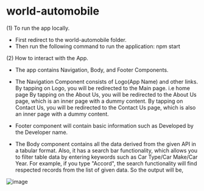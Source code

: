 # world-automobile

(1) To run the app locally.
- First redirect to the world-automobile folder.
- Then run the following command to run the application: npm start

(2) How to interact with the App.
- The app contains Navigation, Body, and Footer Components.
- The Navigation Component consists of Logo(App Name) and other links.
 By tapping on Logo, you will be redirected to the Main page. i.e home page
 By tapping on the About Us, you will be redirected to the About Us page, which is an inner page with a dummy content.
 By tapping on Contact Us, you will be redirected to the Contact Us page, which is also an inner page with a dummy content.

- Footer component will contain basic information such as Developed by the Developer name.

- The Body component contains all the data derived from the given API in a tabular format.
Also, it has a search bar functionality, which allows you to filter table data by entering keywords such as Car Type/Car Make/Car Year.
For example, if you type "Accord", the search functionality will find respected records from the list of given data.
So the output will be,

![image](https://user-images.githubusercontent.com/52678393/120913622-57fb8f80-c666-11eb-8530-49326aa8c60f.png)



